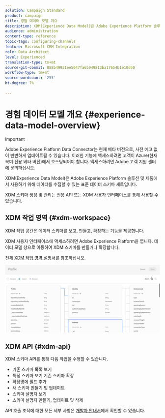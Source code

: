 ```yaml
---
solution: Campaign Standard
product: campaign
title: 경험 데이터 모델 개요
description: XDM(Experience Data Model)은 Adobe Experience Platform 솔루션 및 제품에서 사용하기 위해 데이터를 수집할 수 있는 표준 데이터 스키마 세트입니다.
audience: administration
content-type: reference
topic-tags: configuring-channels
feature: Microsoft CRM Integration
role: Data Architect
level: Experienced
translation-type: tm+mt
source-git-commit: 088b49931ee5047fa6b949813ba17654b1e10d60
workflow-type: tm+mt
source-wordcount: '255'
ht-degree: 7%

---
```



# 경험 데이터 모델 개요 {#experience-data-model-overview}

>[!IMPORTANT]
>
>Adobe Experience Platform Data Connector는 현재 베타 버전으로, 사전 예고 없이 빈번하게 업데이트될 수 있습니다. 이러한 기능에 액세스하려면 고객이 Azure(현재 북미 전용 베타 버전)에서 호스팅되어야 합니다. 액세스하려면 Adobe 고객 지원 센터에 문의하십시오.

XDM(Experience Data Model)은 Adobe Experience Platform 솔루션 및 제품에서 사용하기 위해 데이터를 수집할 수 있는 표준 데이터 스키마 세트입니다.

XDM 스키마 생성 및 관리는 전용 API 또는 XDM 사용자 인터페이스를 통해 사용할 수 있습니다.

## XDM 작업 영역 {#xdm-workspace}

XDM 작업 공간은 데이터 스키마를 보고, 만들고, 확장하는 기능을 제공합니다.

XDM 사용자 인터페이스에 액세스하려면 Adobe Experience Platform을 엽니다. 데이터 모델 창으로 이동하여 XDM 스키마를 만들거나 확장합니다.

전체 [XDM 작업 영역 설명서](https://docs.adobe.com/content/help/ko-KR/experience-platform/xdm/api/getting-started.html)를 참조하십시오.

![](assets/aep_xdmworkspace.png)

## XDM API {#xdm-api}

XDM 스키마 API를 통해 다음 작업을 수행할 수 있습니다.

* 기존 스키마 목록 보기
* 특정 스키마 보기 기존 스키마 확장
* 확장명에 필드 추가
* 새 스키마 만들기 및 업데이트
* 스키마 설명자 보기
* 스키마 설명자 만들기, 업데이트 및 삭제

API 호출 조작에 대한 모든 세부 사항은 [개발자 안내서](https://docs.adobe.com/content/help/en/experience-platform/xdm/api/getting-started.html)에서 확인할 수 있습니다.
